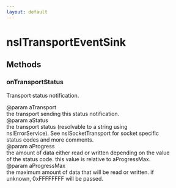 ```yaml
---
layout: default
---
```


# nsITransportEventSink #

## Methods ##

### onTransportStatus ###
  
Transport status notification.  
  
@param aTransport  
       the transport sending this status notification.  
@param aStatus  
       the transport status (resolvable to a string using  
       nsIErrorService). See nsISocketTransport for socket specific  
       status codes and more comments.  
@param aProgress  
       the amount of data either read or written depending on the value  
       of the status code.  this value is relative to aProgressMax.  
@param aProgressMax  
       the maximum amount of data that will be read or written.  if  
       unknown, 0xFFFFFFFF will be passed.  
  
